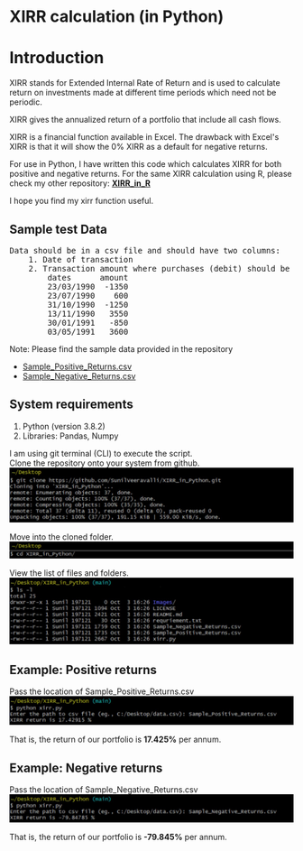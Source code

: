 XIRR calculation (in Python)
=============================

Introduction
============

XIRR stands for Extended Internal Rate of Return and is used to calculate return on investments made at different time periods which need not be periodic.

XIRR gives the annualized return of a portfolio that include all cash flows.

XIRR is a financial function available in Excel. The drawback with Excel's XIRR is that it will show the 0% XIRR as a default for negative returns.

For use in Python, I have written this code which calculates XIRR for both positive and negative returns. For the same XIRR calculation using R, please check my other repository: [**XIRR_in_R**](https://github.com/SunilVeeravalli/XIRR_in_R)

I hope you find my xirr function useful.


Sample test Data
-----------------
<pre>
Data should be in a csv file and should have two columns:  
    1. Date of transaction  
    2. Transaction amount where purchases (debit) should be a negative number and the redemptions (credit) should be a positive number.
        dates      amount
        23/03/1990  -1350
        23/07/1990    600
        31/10/1990  -1250
        13/11/1990   3550
        30/01/1991   -850
        03/05/1991   3600
</pre>

Note: Please find the sample data provided in the repository

-   [Sample\_Positive\_Returns.csv](https://github.com/SunilVeeravalli/XIRR_in_Python/blob/main/Sample_Positive_Returns.csv)
-   [Sample\_Negative\_Returns.csv](https://github.com/SunilVeeravalli/XIRR_in_Python/blob/main/Sample_Negative_Returns.csv)


System requirements
-------------------
1.  Python (version 3.8.2)
2.  Libraries: Pandas, Numpy

I am using git terminal (CLI) to execute the script.  
Clone the repository onto your system from github.
![](Images/clone_repository.jpg)

Move into the cloned folder.  
![](Images/moving_into_directory.jpg)

View the list of files and folders.  
![](Images/list_of_files.jpg)


Example: Positive returns
-------------------------
Pass the location of Sample\_Positive\_Returns.csv
![](Images/positive_returns_test_and_output.jpg)

That is, the return of our portfolio is **17.425%** per annum.

Example: Negative returns
-------------------------
Pass the location of Sample\_Negative\_Returns.csv
![](Images/negative_returns_test_and_output.jpg)

That is, the return of our portfolio is **-79.845%** per annum.
 








